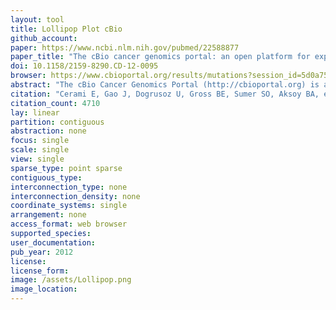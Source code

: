 ```yaml
---
layout: tool 
title: Lollipop Plot cBio
github_account: 
paper: https://www.ncbi.nlm.nih.gov/pubmed/22588877
paper_title: "The cBio cancer genomics portal: an open platform for exploring multidimensional cancer genomics data."
doi: 10.1158/2159-8290.CD-12-0095
browser: https://www.cbioportal.org/results/mutations?session_id=5d0a75b0e4b0ab41378767ca
abstract: "The cBio Cancer Genomics Portal (http://cbioportal.org) is an open-access resource for interactive exploration of multidimensional cancer genomics data sets, currently providing access to data from more than 5,000 tumor samples from 20 cancer studies. The cBio Cancer Genomics Portal significantly lowers the barriers between complex genomic data and cancer researchers who want rapid, intuitive, and high-quality access to molecular profiles and clinical attributes from large-scale cancer genomics projects and empowers researchers to translate these rich data sets into biologic insights and clinical applications."
citation: "Cerami E, Gao J, Dogrusoz U, Gross BE, Sumer SO, Aksoy BA, et al. The cBio cancer genomics portal: an open platform for exploring multidimensional cancer genomics data. Cancer Discov. AACR; 2012;2: 401–404."
citation_count: 4710
lay: linear
partition: contiguous
abstraction: none
focus: single
scale: single 
view: single
sparse_type: point sparse
contiguous_type: 
interconnection_type: none
interconnection_density: none
coordinate_systems: single
arrangement: none
access_format: web browser
supported_species: 
user_documentation: 
pub_year: 2012
license: 
license_form: 
image: /assets/Lollipop.png
image_location: 
---
```

